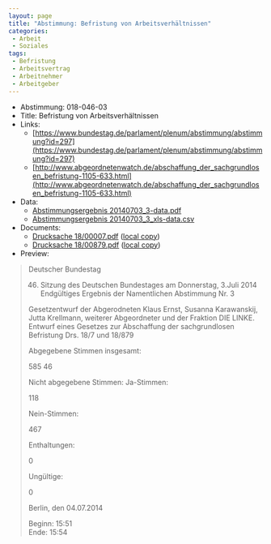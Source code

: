 ```yaml
---
layout: page
title: "Abstimmung: Befristung von Arbeitsverhältnissen"
categories:
 - Arbeit
 - Soziales
tags:
 - Befristung
 - Arbeitsvertrag
 - Arbeitnehmer
 - Arbeitgeber
---
```


* Abstimmung: 018-046-03
* Title: Befristung von Arbeitsverhältnissen
* Links: 
    * [https://www.bundestag.de/parlament/plenum/abstimmung/abstimmung?id=297](https://www.bundestag.de/parlament/plenum/abstimmung/abstimmung?id=297)
    * [http://www.abgeordnetenwatch.de/abschaffung_der_sachgrundlosen_befristung-1105-633.html](http://www.abgeordnetenwatch.de/abschaffung_der_sachgrundlosen_befristung-1105-633.html)
* Data: 
    * [Abstimmungsergebnis 20140703_3-data.pdf](/res/abstimmungsliste/20140703_3-data.pdf)
    * [Abstimmungsergebnis 20140703_3_xls-data.csv](/res/abstimmungsliste/analyses/20140703_3_xls-data.csv)
* Documents: 
    * [Drucksache 18/00007.pdf](http://dip21.bundestag.de/dip21/btd/18/000/1800007.pdf) ([local copy](/res/abstimmungsdaten/018-046-03/1800007.pdf))
    * [Drucksache 18/00879.pdf](http://dip21.bundestag.de/dip21/btd/18/008/1800879.pdf) ([local copy](/res/abstimmungsdaten/018-046-03/1800879.pdf))
* Preview: 
> Deutscher Bundestag
> 
> 46. Sitzung des Deutschen Bundestages
> am Donnerstag, 3.Juli 2014
> Endgültiges Ergebnis der Namentlichen Abstimmung Nr. 3
> 
> Gesetzentwurf der Abgerodneten Klaus Ernst, Susanna Karawanskij, Jutta Krellmann,
> weiterer Abgeordneter und der Fraktion DIE LINKE.
> Entwurf eines Gesetzes zur Abschaffung der sachgrundlosen Befristung
> Drs. 18/7 und 18/879
> 
> Abgegebene Stimmen insgesamt:
> 
> 585
> 46
> 
> Nicht abgegebene Stimmen:
> Ja-Stimmen:
> 
> 118
> 
> Nein-Stimmen:
> 
> 467
> 
> Enthaltungen:
> 
> 0
> 
> Ungültige:
> 
> 0
> 
> Berlin, den 04.07.2014
> 
> Beginn: 15:51  
> Ende: 15:54
